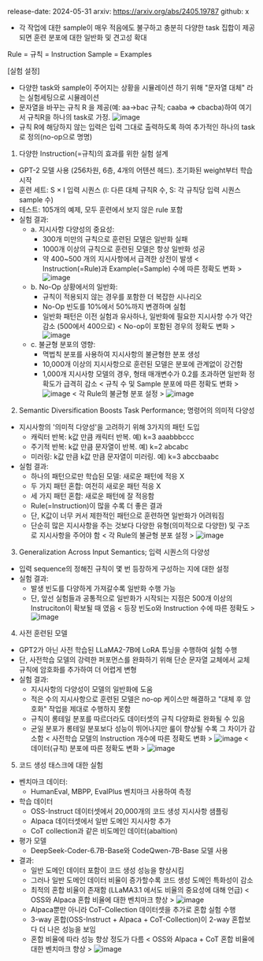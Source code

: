release-date: 2024-05-31
arxiv: https://arxiv.org/abs/2405.19787
github: x

- 각 작업에 대한 sample이 매우 적음에도 불구하고 충분히 다양한 task 집합이 제공되면 훈련 분포에 대한 일반화 및 견고성 확대

Rule = 규칙 = Instruction
Sample = Examples

[실험 설정]
- 다양한 task와 sample이 주어지는 상황을 시뮬레이션 하기 위해 "문자열 대체" 라는 실험세팅으로 시뮬레이션
- 문자열을 바꾸는 규칙 R 을 제공(예: aa→bac 규칙; caaba => cbacba)하여 여기서 규칙R을 하나의 task로 가정.
  <sample> ![image](https://arxiv.org/html/2405.19787v2/x2.png)
- 규칙 R에 해당하지 않는 입력은 입력 그대로 출력하도록 하여 추가적인 하나의 task로 정의(no-op으로 명명)
  
1) 다양한 Instruction(=규칙)의 효과를 위한 실험 설계
- GPT-2 모델 사용 (256차원, 6층, 4개의 어텐션 헤드). 초기화된 weight부터 학습 시작
- 훈련 세트: S × I 입력 시퀀스 (I: 다른 대체 규칙R 수, S: 각 규칙당 입력 시퀀스 sample 수)
- 테스트: 105개의 예제, 모두 훈련에서 보지 않은 rule 포함
- 실험 결과:
  - a. 지시사항 다양성의 중요성:
    - 300개 미만의 규칙으로 훈련된 모델은 일반화 실패
    - 1000개 이상의 규칙으로 훈련된 모델은 항상 일반화 성공
    - 약 400~500 개의 지시사항에서 급격한 상전이 발생
    < Instruction(=Rule)과 Example(=Sample) 수에 따른 정확도 변화 > ![image](https://arxiv.org/html/2405.19787v2/x3.png)
  - b. No-Op 상황에서의 일반화:
    - 규칙이 적용되지 않는 경우를 포함한 더 복잡한 시나리오
    - No-Op 빈도를 10%에서 50%까지 변경하며 실험
    - 일반화 패턴은 이전 실험과 유사하나, 일반화에 필요한 지시사항 수가 약간 감소 (500에서 400으로)
    < No-op이 포함된 경우의 정확도 변화 > ![image](https://arxiv.org/html/2405.19787v2/x4.png)
  - c. 불균형 분포의 영향:
    - 멱법칙 분포를 사용하여 지시사항의 불균형한 분포 생성
    - 10,000개 이상의 지시사항으로 훈련된 모델은 분포에 관계없이 강건함
    - 1,000개 지시사항 모델의 경우, 형태 매개변수가 0.2를 초과하면 일반화 정확도가 급격히 감소
    < 규칙 수 및 Sample 분포에 따른 정확도 변화 > ![image](https://arxiv.org/html/2405.19787v2/x6.png)
    < 각 Rule의 불균형 분포 설정 > ![image](https://arxiv.org/html/2405.19787v2/x5.png)

2) Semantic Diversification Boosts Task Performance; 명령어의 의미적 다양성
- 지시사항의 '의미적 다양성'을 고려하기 위해 3가지의 패턴 도입
  - 캐릭터 반복: k값 만큼 캐릭터 반복. 예) k=3 aaabbbccc
  - 주기적 반복: k값 만큼 문자열이 반복. 예) k=2 abcabc
  - 미러링: k값 만큼 k값 만큼 문자열이 미러링. 예) k=3 abccbaabc
- 실험 결과:
  - 하나의 패턴으로만 학습된 모델: 새로운 패턴에 적응 X
  - 두 가지 패턴 혼합: 여전히 새로운 패턴 적응 X
  - 세 가지 패턴 혼합: 새로운 패턴에 잘 적응함
  - Rule(=Instruction)이 많을 수록 더 좋은 결과
  - 단, K값이 너무 커서 제한적인 패턴으로 훈련하면 일반화가 어려워짐
  - 단순히 많은 지시사항을 주는 것보다 다양한 유형(의미적으로 다양한) 및 구조로 지시사항을 주어야 함
    < 각 Rule의 불균형 분포 설정 > ![image](https://arxiv.org/html/2405.19787v2/x7.png)

3) Generalization Across Input Semantics; 입력 시퀀스의 다양성
- 입력 sequence의 정해진 규칙이 몇 번 등장하게 구성하는 지에 대한 설정
- 실험 결과:
  - 발생 빈도를 다양하게 가져갈수록 일반화 수행 가능
  - 단, 앞선 실험들과 공통적으로 일반화가 시작되는 지점은 500개 이상의 Instruciton이 확보될 때 였음
    < 등장 빈도o와 Instruction 수에 따른 정확도 > ![image](https://github.com/user-attachments/assets/981f624a-0554-4ba8-abad-0a2d1beaf581)

4) 사전 훈련된 모델
- GPT2가 아닌 사전 학습된 LLaMA2-7B에 LoRA 튜닝을 수행하여 실험 수행
- 단, 사전학습 모델의 강력한 퍼포먼스를 완화하기 위해 단순 문자열 교체에서 교체 규칙에 암호화를 추가하여 더 어렵게 변형
- 실험 결과:
  - 지시사항의 다양성이 모델의 일반화에 도움
  - 적은 수의 지시사항으로 훈련된 모델은 no-op 케이스만 해결하고 "대체 후 암호화" 작업을 제대로 수행하지 못함
  - 규칙이 롱테일 분포를 따르더라도 데이터셋의 규칙 다양화로 완화될 수 있음
  - 균일 분포가 롱테일 분포보다 성능이 뛰어나지만 룰이 향상될 수록 그 차이가 감소함
    < 사전학습 모델의 Instruction 개수에 따른 정확도 변화 > ![image](https://arxiv.org/html/2405.19787v2/x8.png)
    < 데이터(규칙) 분포에 따른 정확도 변화 > ![image](https://arxiv.org/html/2405.19787v2/x9.png)

5) 코드 생성 태스크에 대한 실험
- 벤치마크 데이터:
  - HumanEval, MBPP, EvalPlus 벤치마크 사용하여 측정
- 학습 데이터
  - OSS-Instruct 데이터셋에서 20,000개의 코드 생성 지시사항 샘플링
  - Alpaca 데이터셋에서 일반 도메인 지시사항 추가
  - CoT collection과 같은 비도메인 데이터(abaltion)
- 평가 모델
  - DeepSeek-Coder-6.7B-Base와 CodeQwen-7B-Base 모델 사용
- 결과:
  - 일반 도메인 데이터 포함이 코드 생성 성능을 향상시킴
  - 그러나 일반 도메인 데이터 비율이 증가할수록 코드 생성 도메인 특화성이 감소
  - 최적의 혼합 비율이 존재함 (LLaMA3.1 에서도 비율의 중요성에 대해 언급)
    < OSS와 Alpaca 혼합 비율에 대한 벤치마크 향상 > ![image](https://arxiv.org/html/2405.19787v2/x13.png)
  - Alpaca뿐만 아니라 CoT-Collection 데이터셋을 추가로 혼합 실험 수행
  - 3-way 혼합(OSS-Instruct + Alpaca + CoT-Collection)이 2-way 혼합보다 더 나은 성능을 보임
  - 혼합 비율에 따라 성능 향상 정도가 다름
    < OSS와 Alpaca + CoT 혼합 비율에 대한 벤치마크 향상 > ![image](https://github.com/user-attachments/assets/423bdc0a-9bbb-41a7-b570-fa62adc42c4a)

